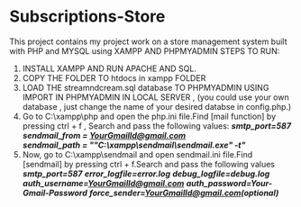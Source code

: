 # Subscriptions-Store
This project contains my project work on a store management system built with PHP and MYSQL using XAMPP AND PHPMYADMIN 
STEPS TO RUN:
1. INSTALL XAMPP AND RUN APACHE AND SQL.
2. COPY THE FOLDER TO htdocs in xampp FOLDER
3. LOAD THE streamndcream.sql database TO PHPMYADMIN USING IMPORT IN PHPMYADMIN IN LOCAL SERVER , (you could use your own database , just change the name of your desired databse in config.php.)
4. Go to C:\xampp\php and open the php.ini file.Find [mail function] by pressing ctrl + f , Search and pass the following values: 
***smtp_port=587***<br>
***sendmail_from = YourGmailId@gmail.com***<br>
***sendmail_path = "\"C:\xampp\sendmail\sendmail.exe\" -t"***
5. Now, go to C:\xampp\sendmail and open sendmail.ini file.Find [sendmail] by pressing ctrl + f.Search and pass the following values
***smtp_port=587***
***error_logfile=error.log***
***debug_logfile=debug.log***
***auth_username=YourGmailId@gmail.com***
***auth_password=Your-Gmail-Password***
***force_sender=YourGmailId@gmail.com(optional)***
